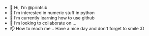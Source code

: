 - 👋 Hi, I’m @printsib
- 👀 I’m interested in numeric stuff in python 
- 🌱 I’m currently learning how to use github
- 💞️ I’m looking to collaborate on ...
- 📫 How to reach me ..
Have a nice day and don't forget to smile :D
<!---
printsib/printsib is a ✨ special ✨ repository because its `README.md` (this file) appears on your GitHub profile.
You can click the Preview link to take a look at your changes.
--->
